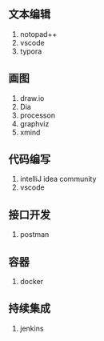 ## 文本编辑
1. notopad++
2. vscode
3. typora

## 画图
1. draw.io
2. Dia
3. processon
4. graphviz
5. xmind

## 代码编写
1. intelliJ idea community
2. vscode

## 接口开发
1. postman

## 容器
1. docker

## 持续集成
1. jenkins
